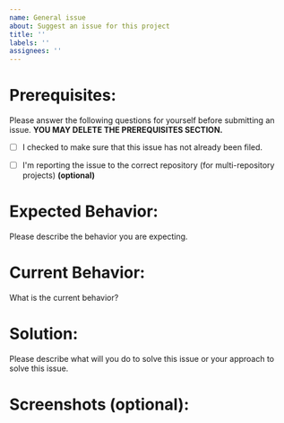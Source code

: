 ```yaml
---
name: General issue
about: Suggest an issue for this project
title: ''
labels: ''
assignees: ''
---
```


# Prerequisites:

Please answer the following questions for yourself before submitting an issue. **YOU MAY DELETE THE PREREQUISITES SECTION.**

<!-- Mark 'x' in the '[]' eg . [x] -->

-   [ ] I checked to make sure that this issue has not already been filed.

-   [ ] I'm reporting the issue to the correct repository (for multi-repository projects) **(optional)**

# Expected Behavior:

Please describe the behavior you are expecting.

# Current Behavior:

What is the current behavior?

# Solution:

Please describe what will you do to solve this issue or your approach to solve this issue.

# Screenshots (optional):
